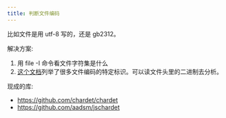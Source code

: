 ```yaml
---
title: 判断文件编码
---
```



比如文件是用 utf-8 写的，还是 gb2312。

解决方案:

1. 用 file -I 命令看文件字符集是什么
2. [这个文档](https://www.garykessler.net/library/file_sigs.html)列举了很多文件编码的特定标识。可以读文件头里的二进制去分析。

现成的库:

- https://github.com/chardet/chardet
- https://github.com/aadsm/jschardet
